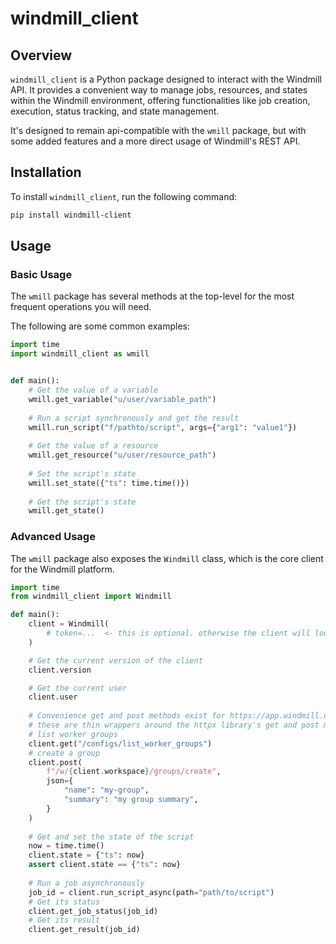 # windmill_client

## Overview

`windmill_client` is a Python package designed to interact with the Windmill API. It provides a convenient way to manage jobs, resources, and states within the Windmill environment, offering functionalities like job creation, execution, status tracking, and state management.

It's designed to remain api-compatible with the `wmill` package, but with some added features and a more direct usage
of Windmill's REST API.

## Installation

To install `windmill_client`, run the following command:

```bash
pip install windmill-client
```

## Usage

### Basic Usage

The `wmill` package has several methods at the top-level for the most frequent operations you will need.

The following are some common examples:

```python
import time
import windmill_client as wmill


def main():
    # Get the value of a variable
    wmill.get_variable("u/user/variable_path")
    
    # Run a script synchronously and get the result
    wmill.run_script("f/pathto/script", args={"arg1": "value1"})
    
    # Get the value of a resource
    wmill.get_resource("u/user/resource_path")
    
    # Set the script's state
    wmill.set_state({"ts": time.time()})
    
    # Get the script's state
    wmill.get_state()
```

### Advanced Usage

The `wmill` package also exposes the `Windmill` class, which is the core client for the Windmill platform.

```python
import time
from windmill_client import Windmill

def main():
    client = Windmill(
        # token=...  <- this is optional. otherwise the client will look for the WM_TOKEN env var
    )

    # Get the current version of the client
    client.version

    # Get the current user
    client.user
    
    # Convenience get and post methods exist for https://app.windmill.dev/openapi.html#/
    # these are thin wrappers around the httpx library's get and post methods
    # list worker groups
    client.get("/configs/list_worker_groups")
    # create a group
    client.post(
        f"/w/{client.workspace}/groups/create",
        json={
            "name": "my-group",
            "summary": "my group summary",
        }
    )
    
    # Get and set the state of the script
    now = time.time()
    client.state = {"ts": now}
    assert client.state == {"ts": now}
    
    # Run a job asynchronously
    job_id = client.run_script_async(path="path/to/script")
    # Get its status
    client.get_job_status(job_id)
    # Get its result
    client.get_result(job_id)
```
